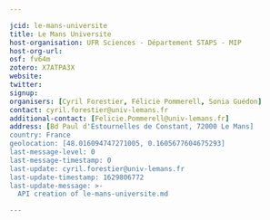 ```yaml
---

jcid: le-mans-universite
title: Le Mans Universite
host-organisation: UFR Sciences - Département STAPS - MIP
host-org-url: 
osf: fv64m
zotero: X7ATPA3X
website: 
twitter: 
signup: 
organisers: [Cyril Forestier, Félicie Pommerell, Sonia Guédon]
contact: cyril.forestier@univ-lemans.fr
additional-contact: [Felicie.Pommerell@univ-lemans.fr]
address: [Bd Paul d'Estournelles de Constant, 72000 Le Mans]
country: France
geolocation: [48.016094747271005, 0.1605677604675293]
last-message-level: 0
last-message-timestamp: 0
last-update: cyril.forestier@univ-lemans.fr
last-update-timestamp: 1629806772
last-update-message: >-
  API creation of le-mans-universite.md

---
```



